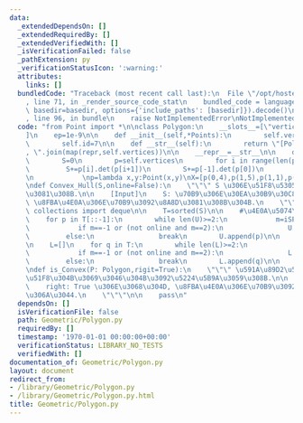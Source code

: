 ```yaml
---
data:
  _extendedDependsOn: []
  _extendedRequiredBy: []
  _extendedVerifiedWith: []
  _isVerificationFailed: false
  _pathExtension: py
  _verificationStatusIcon: ':warning:'
  attributes:
    links: []
  bundledCode: "Traceback (most recent call last):\n  File \"/opt/hostedtoolcache/Python/3.10.8/x64/lib/python3.10/site-packages/onlinejudge_verify/documentation/build.py\"\
    , line 71, in _render_source_code_stat\n    bundled_code = language.bundle(stat.path,\
    \ basedir=basedir, options={'include_paths': [basedir]}).decode()\n  File \"/opt/hostedtoolcache/Python/3.10.8/x64/lib/python3.10/site-packages/onlinejudge_verify/languages/python.py\"\
    , line 96, in bundle\n    raise NotImplementedError\nNotImplementedError\n"
  code: "from Point import *\n\nclass Polygon:\n    __slots__=[\"vertices\",\"id\"\
    ]\n    ep=1e-9\n\n    def __init__(self,*Points):\n        self.vertices=list(Points)\n\
    \        self.id=7\n\n    def __str__(self):\n        return \"[Polygon] \"+\"\
    , \".join(map(repr,self.vertices))\n\n    __repr__=__str__\n\n    def area(self):\n\
    \        S=0\n        p=self.vertices\n        for i in range(len(p)-1):\n   \
    \         S+=p[i].det(p[i+1])\n        S+=p[-1].det(p[0])\n        return abs(S)/2\n\
    \n            \np=lambda x,y:Point(x,y)\nX=[p(0,4),p(1,5),p(1,1),p(2,3),p(2,0),p(3,6),p(4,4),p(4,1),p(5,3),p(6,5),p(6,1),p(7,4)]\n\
    \ndef Convex_Hull(S,online=False):\n    \"\"\" S \u306E\u51F8\u5305\u3092\u6C42\
    \u3081\u308B.\n\n    [Input]\n    S: \u70B9\u306E\u30EA\u30B9\u30C8\n    online:\
    \ \u8FBA\u4E0A\u306E\u70B9\u3092\u8A8D\u3081\u308B\u304B.\n    \"\"\"\n\n    from\
    \ collections import deque\n\n    T=sorted(S)\n\n    #\u4E0A\u5074\n    U=[]\n\
    \    for p in T[::-1]:\n        while len(U)>=2:\n            m=iSP(U[-2],U[-1],p)\n\
    \            if m==-1 or (not online and m==2):\n                U.pop()\n   \
    \         else:\n                break\n        U.append(p)\n\n    #\u4E0B\u5074\
    \n    L=[]\n    for q in T:\n        while len(L)>=2:\n            m=iSP(L[-2],L[-1],q)\n\
    \            if m==-1 or (not online and m==2):\n                L.pop()\n   \
    \         else:\n                break\n        L.append(q)\n\n    return Polygon(*(U+L[1:-1]))\n\
    \ndef is_Convex(P: Polygon,rigit=True):\n    \"\"\" \u591A\u89D2\u5F62 P \u304C\
    \u51F8\u304B\u3069\u3046\u304B\u3092\u5224\u5B9A\u3059\u308B.\n\n    P: Polygon\n\
    \    right: True \u306E\u3068\u304D, \u8FBA\u4E0A\u306E\u70B9\u3092\u8A8D\u3081\
    \u306A\u3044.\n    \"\"\"\n\n    pass\n"
  dependsOn: []
  isVerificationFile: false
  path: Geometric/Polygon.py
  requiredBy: []
  timestamp: '1970-01-01 00:00:00+00:00'
  verificationStatus: LIBRARY_NO_TESTS
  verifiedWith: []
documentation_of: Geometric/Polygon.py
layout: document
redirect_from:
- /library/Geometric/Polygon.py
- /library/Geometric/Polygon.py.html
title: Geometric/Polygon.py
---
```

